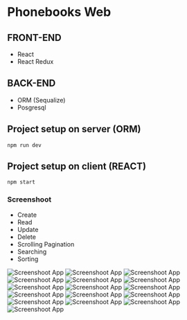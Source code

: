 # Phonebooks Web

## FRONT-END
- React
- React Redux

## BACK-END
- ORM (Sequalize)
- Posgresql

## Project setup on server (ORM)
```
npm run dev
```

## Project setup on client (REACT)
```
npm start
```

### Screenshoot
- Create
- Read
- Update
- Delete
- Scrolling Pagination
- Searching
- Sorting

<img src="https://github.com/gilangprasetya/phonebook-react-orm/assets/17922551/fb98e285-c538-46ff-94d3-6b258d119915" alt="Screenshoot App">

<img src="https://github.com/gilangprasetya/phonebook-react-orm/assets/17922551/0425cc32-ee30-4641-a2cf-2293ab16ec0d" alt="Screenshoot App">

<img src="https://github.com/gilangprasetya/phonebook-react-orm/assets/17922551/944112e7-1d05-4e03-8a60-b20d43ba8276" alt="Screenshoot App">

<img src="https://github.com/gilangprasetya/phonebook-react-orm/assets/17922551/ed68ce30-8ac3-4a0b-8c34-0dbb9a69383f" alt="Screenshoot App">

<img src="https://github.com/gilangprasetya/phonebook-react-orm/assets/17922551/665f12f3-a482-43fc-aca9-65d2353bdc27" alt="Screenshoot App">

<img src="https://github.com/gilangprasetya/phonebook-react-orm/assets/17922551/61e949b0-5a25-4f35-8dec-d32078d99acd" alt="Screenshoot App">

<img src="https://github.com/gilangprasetya/phonebook-react-orm/assets/17922551/db377351-bd3b-4d40-9bbb-9846098ff267" alt="Screenshoot App">

<img src="https://github.com/gilangprasetya/phonebook-react-orm/assets/17922551/1093d2b8-53c4-4fb4-9338-bd71040dcb81" alt="Screenshoot App">

<img src="https://github.com/gilangprasetya/phonebook-react-orm/assets/17922551/b04e9f03-cd58-4663-abfc-7ca574c095d8" alt="Screenshoot App">

<img src="https://github.com/gilangprasetya/phonebook-react-orm/assets/17922551/a279d4a0-6f5a-4008-b21b-8df194d5fa10" alt="Screenshoot App">

<img src="https://github.com/gilangprasetya/phonebook-react-orm/assets/17922551/ba632542-9c2a-4770-a529-e0ecf6bc6d82" alt="Screenshoot App">

<img src="https://github.com/gilangprasetya/phonebook-react-orm/assets/17922551/3319dd8d-3a58-4749-b351-7636b8cee110" alt="Screenshoot App">

<img src="https://github.com/gilangprasetya/phonebook-react-orm/assets/17922551/8a38d297-ecc1-41b5-9683-2ac505f09508" alt="Screenshoot App">

<img src="https://github.com/gilangprasetya/phonebook-react-orm/assets/17922551/8f63a19b-7e61-42bf-845b-a9973a0d1302" alt="Screenshoot App">

<img src="https://github.com/gilangprasetya/phonebook-react-orm/assets/17922551/3811999c-f17e-4751-a9dd-76ab14d14e37" alt="Screenshoot App">

<img src="https://github.com/gilangprasetya/phonebook-react-orm/assets/17922551/814da52a-c36e-4e35-aab3-8722489dd2b8" alt="Screenshoot App">